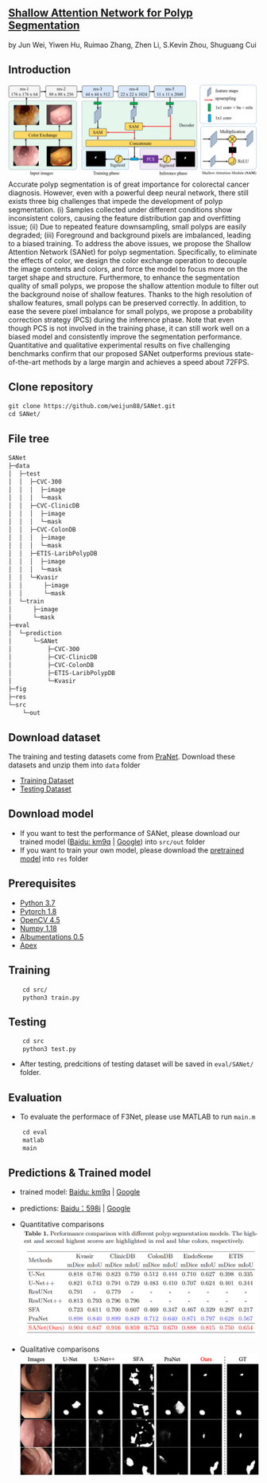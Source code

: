## [Shallow Attention Network for Polyp Segmentation](https://arxiv.org/pdf/2108.00882.pdf)
by Jun Wei, Yiwen Hu, Ruimao Zhang, Zhen Li, S.Kevin Zhou, Shuguang Cui

## Introduction
![framework](./fig/framework.png)Accurate polyp segmentation is of great importance for colorectal cancer diagnosis. However, even with a powerful deep neural network, there still exists three big challenges that impede the development of polyp segmentation. (i) Samples collected under different conditions show inconsistent colors, causing the feature distribution gap and overfitting issue; (ii) Due to repeated feature downsampling, small polyps are easily degraded; (iii) Foreground and background pixels are imbalanced, leading to a biased training. To address the above issues, we propose the Shallow Attention Network (SANet) for polyp segmentation. Specifically, to eliminate the effects of color, we design the color exchange operation to decouple the image contents and colors, and force the model to focus more on the target shape and structure. Furthermore, to enhance the segmentation quality of small polyps, we propose the shallow attention module to filter out the background noise of shallow features. Thanks to the high resolution of shallow features, small polyps can be preserved correctly. In addition, to ease the severe pixel imbalance for small polyps, we propose a probability correction strategy (PCS) during the inference phase. Note that even though PCS is not involved in the training phase, it can still work well on a biased model and consistently improve the segmentation performance. Quantitative and qualitative experimental results on five challenging benchmarks confirm that our proposed SANet outperforms previous state-of-the-art methods by a large margin and achieves a speed about 72FPS.

## Clone repository

```shell
git clone https://github.com/weijun88/SANet.git
cd SANet/
```

## File tree
```
SANet                           
├─data                          
│  ├─test                       
│  │  ├─CVC-300                 
│  │  │  ├─image
│  │  │  └─mask
│  │  ├─CVC-ClinicDB
│  │  │  ├─image
│  │  │  └─mask
│  │  ├─CVC-ColonDB
│  │  │  ├─image
│  │  │  └─mask
│  │  ├─ETIS-LaribPolypDB
│  │  │  ├─image
│  │  │  └─mask
│  │  └─Kvasir
│  │      ├─image
│  │      └─mask
│  └─train
│      ├─image
│      └─mask
├─eval
│  └─prediction
│      └─SANet
│          ├─CVC-300
│          ├─CVC-ClinicDB
│          ├─CVC-ColonDB
│          ├─ETIS-LaribPolypDB
│          └─Kvasir
├─fig
├─res
└─src
    └─out
```

## Download dataset

The training and testing datasets come from [PraNet](https://github.com/DengPingFan/PraNet). Download these datasets and unzip them into `data` folder

- [Training Dataset](https://drive.google.com/file/d/1lODorfB33jbd-im-qrtUgWnZXxB94F55/view?usp=sharing)
- [Testing Dataset](https://drive.google.com/file/d/1o8OfBvYE6K-EpDyvzsmMPndnUMwb540R/view?usp=sharing)

## Download model

- If you want to test the performance of SANet, please download our trained model ([Baidu: km9q](https://pan.baidu.com/s/10FLaRoTsZq8ESmnS6I-TVQ) | [Google](https://drive.google.com/file/d/1x6zE73weJ6I_4Vquwe4bt0zf_gahNo0n/view?usp=sharing)) into `src/out` folder
- If you want to train your own model, please download the [pretrained model](https://drive.google.com/file/d/1_1N-cx1UpRQo7Ybsjno1PAg4KE1T9e5J/view?usp=sharing) into `res` folder

## Prerequisites

- [Python 3.7](https://www.python.org/)
- [Pytorch 1.8](http://pytorch.org/)
- [OpenCV 4.5](https://opencv.org/)
- [Numpy 1.18](https://numpy.org/)
- [Albumentations 0.5](https://github.com/albumentations-team/albumentations)
- [Apex](https://github.com/NVIDIA/apex)


## Training

```shell
    cd src/
    python3 train.py
```

## Testing

```shell
    cd src
    python3 test.py
```
- After testing, predcitions of testing dataset will be saved in `eval/SANet/` folder.

## Evaluation
- To evaluate the performace of F3Net, please use MATLAB to run `main.m`
```shell
    cd eval
    matlab
    main
```

## Predictions & Trained model
- trained model: [Baidu: km9q](https://pan.baidu.com/s/10FLaRoTsZq8ESmnS6I-TVQ) | [Google](https://drive.google.com/file/d/1x6zE73weJ6I_4Vquwe4bt0zf_gahNo0n/view?usp=sharing)
- predictions: [Baidu：598i](https://pan.baidu.com/s/1u6EdWxn9WHy0drEK3LBUwA) | [Google](https://drive.google.com/file/d/1hIJzzKA5aQEyLIRid5PJU9_JZZ4nGkGQ/view?usp=sharing)

- Quantitative comparisons 
![performace](./fig/performance.png)

- Qualitative comparisons 
![sample](./fig/visualization.png)

<!-- ## Citation
- If you find this work is helpful, please cite our paper
```
``` -->
